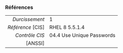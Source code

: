 ### Références

|                 |    |
|----------------:|:---|
|   *Durcissement*| 1 |
|*Référence* [CIS]| RHEL 8 5.5.1.4 |
|   *Contrôle CIS*| 04.4 Use Unique Passwords |
|          [ANSSI]|  |
